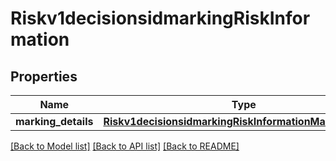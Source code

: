 # Riskv1decisionsidmarkingRiskInformation

## Properties
Name | Type | Description | Notes
------------ | ------------- | ------------- | -------------
**marking_details** | [**Riskv1decisionsidmarkingRiskInformationMarkingDetails**](Riskv1decisionsidmarkingRiskInformationMarkingDetails.md) |  | [optional] 

[[Back to Model list]](../README.md#documentation-for-models) [[Back to API list]](../README.md#documentation-for-api-endpoints) [[Back to README]](../README.md)


